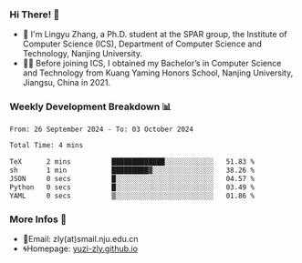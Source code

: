 ### Hi There! 👋 
- 🐳 I'm Lingyu Zhang, a Ph.D. student at the SPAR group, the Institute of Computer Science (ICS), Department of Computer Science and Technology, Nanjing University.
- 🧑‍🎓 Before joining ICS, I obtained my Bachelor’s in Computer Science and Technology from Kuang Yaming Honors School, Nanjing University, Jiangsu, China in 2021.

### Weekly Development Breakdown :bar_chart:

<!--START_SECTION:waka-->

```txt
From: 26 September 2024 - To: 03 October 2024

Total Time: 4 mins

TeX      2 mins          █████████████░░░░░░░░░░░░   51.83 %
sh       1 min           █████████▓░░░░░░░░░░░░░░░   38.26 %
JSON     0 secs          █░░░░░░░░░░░░░░░░░░░░░░░░   04.57 %
Python   0 secs          █░░░░░░░░░░░░░░░░░░░░░░░░   03.49 %
YAML     0 secs          ▒░░░░░░░░░░░░░░░░░░░░░░░░   01.86 %
```

<!--END_SECTION:waka-->

<!--
### Github Contributions :octocat:

![](https://raw.githubusercontent.com/yuzi-zly/yuzi-zly/output/github-contribution-grid-snake.svg)              
-->

### More Infos 📖

- 📧Email: zly(at)smail.nju.edu.cn
- 🌀Homepage: [yuzi-zly.github.io](https://yuzi-zly.github.io/)
